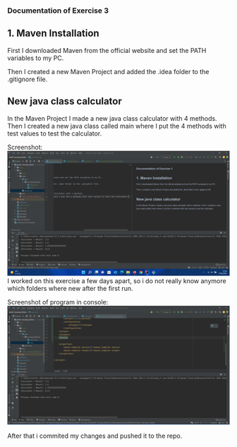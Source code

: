 ### Documentation of Exercise 3 ###

## 1. Maven Installation

First I downloaded Maven from the official website and set the PATH variables to my PC.

Then I created a new Maven Project and added the .idea folder to the .gitignore file.

## New java class calculator
In the Maven Project I made a new java class calculator with 4 methods.
Then I created a new java class called main where I put the 4 methods with test values to test the calculator.

Screenshot: ![Screenshot of new folders](img.png)
I worked on this exercise a few days apart, so i do not really know anymore which folders where new after the first run.

Screenshot of program in console:
![img_1.png](img_1.png)

After that i commited my changes and pushed it to the repo.
